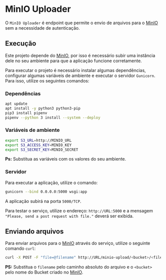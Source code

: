 # MinIO Uploader

O `MinIO Uploader` é endpoint que permite o envio de arquivos para o [MinIO](https://min.io/) sem a necessidade de autenticação.

## Execução

Este projeto depende do [MinIO](https://min.io/), por isso é necessário subir uma instância dele no seu ambiente para que a aplicação funcione corretamente.

Para executar o projeto é necessário instalar algumas dependências, configurar algumas variáveis de ambiente e executar o servidor `Gunicorn`. Para isso, utilize os seguintes comandos:

### Dependências

```bash
apt update
apt install -y python3 python3-pip
pip3 install pipenv
pipenv --python 3 install --system --deploy
```

### Variáveis de ambiente

```bash
export S3_URL=http://MINIO_URL
export S3_ACCESS_KEY=MINIO_KEY
export S3_SECRET_KEY=MINIO_SECRET
```

**Ps:** Substitua as variáveis com os valores do seu ambiente.

### Servidor

Para executar a aplicação, utilize o comando:

```bash
gunicorn --bind 0.0.0.0:5000 wsgi:app
```

A aplicação subirá na porta `5000/TCP`.

Para testar o serviço, utilize o endereço: `http://URL:5000` e a mensagem `"Please, send a post request with file."` deverá ser exibida.

## Enviando arquivos

Para enviar arquivos para o [MinIO](https://min.io/) através do serviço, utilize o seguinte comando `curl`:

```bash
curl -X POST -F "file=@filename" http://URL/minio-upload/<bucket>/<filename>
```

**PS:** Substitua o `filename` pelo caminho absoluto do arquivo e o `<bucket>` pelo nome do Bucket criado no [MinIO](https://min.io/).
